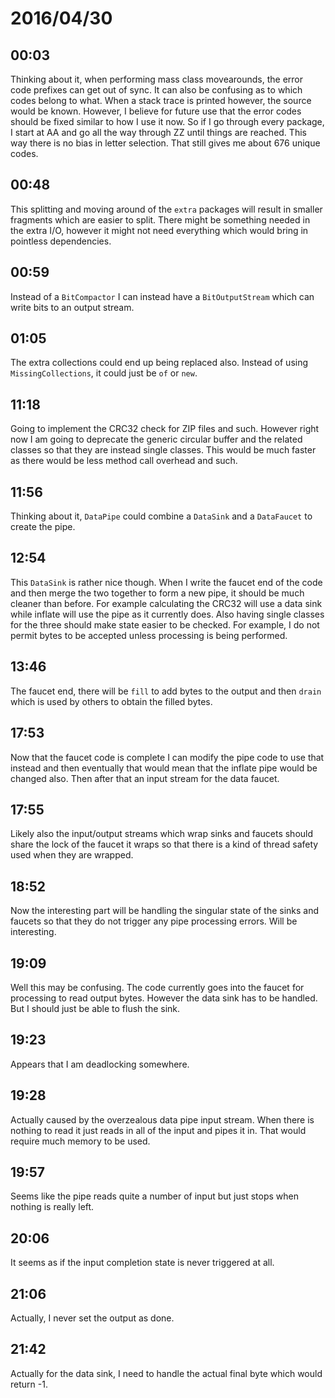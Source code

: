 # 2016/04/30

## 00:03

Thinking about it, when performing mass class movearounds, the error code
prefixes can get out of sync. It can also be confusing as to which codes
belong to what. When a stack trace is printed however, the source would be
known. However, I believe for future use that the error codes should be fixed
similar to how I use it now. So if I go through every package, I start at AA
and go all the way through ZZ until things are reached. This way there is no
bias in letter selection. That still gives me about 676 unique codes.

## 00:48

This splitting and moving around of the `extra` packages will result in smaller
fragments which are easier to split. There might be something needed in the
extra I/O, however it might not need everything which would bring in pointless
dependencies.

## 00:59

Instead of a `BitCompactor` I can instead have a `BitOutputStream` which can
write bits to an output stream.

## 01:05

The extra collections could end up being replaced also. Instead of using
`MissingCollections`, it could just be `of` or `new`.

## 11:18

Going to implement the CRC32 check for ZIP files and such. However right now
I am going to deprecate the generic circular buffer and the related classes
so that they are instead single classes. This would be much faster as there
would be less method call overhead and such.

## 11:56

Thinking about it, `DataPipe` could combine a `DataSink` and a `DataFaucet`
to create the pipe.

## 12:54

This `DataSink` is rather nice though. When I write the faucet end of the
code and then merge the two together to form a new pipe, it should be much
cleaner than before. For example calculating the CRC32 will use a data sink
while inflate will use the pipe as it currently does. Also having single
classes for the three should make state easier to be checked. For example, I
do not permit bytes to be accepted unless processing is being performed.

## 13:46

The faucet end, there will be `fill` to add bytes to the output and then
`drain` which is used by others to obtain the filled bytes.

## 17:53

Now that the faucet code is complete I can modify the pipe code to use that
instead and then eventually that would mean that the inflate pipe would be
changed also. Then after that an input stream for the data faucet.

## 17:55

Likely also the input/output streams which wrap sinks and faucets should share
the lock of the faucet it wraps so that there is a kind of thread safety used
when they are wrapped.

## 18:52

Now the interesting part will be handling the singular state of the sinks and
faucets so that they do not trigger any pipe processing errors. Will be
interesting.

## 19:09

Well this may be confusing. The code currently goes into the faucet for
processing to read output bytes. However the data sink has to be handled. But
I should just be able to flush the sink.

## 19:23

Appears that I am deadlocking somewhere.

## 19:28

Actually caused by the overzealous data pipe input stream. When there is
nothing to read it just reads in all of the input and pipes it in. That would
require much memory to be used.

## 19:57

Seems like the pipe reads quite a number of input but just stops when nothing
is really left.

## 20:06

It seems as if the input completion state is never triggered at all.

## 21:06

Actually, I never set the output as done.

## 21:42

Actually for the data sink, I need to handle the actual final byte which
would return -1.

